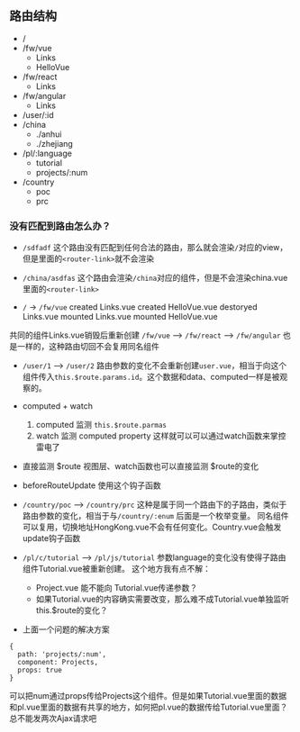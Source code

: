 ## 路由结构
- /
- /fw/vue
  - Links
  - HelloVue
- /fw/react
  - Links
- /fw/angular
  - Links
- /user/:id
- /china
  - ./anhui
  - ./zhejiang
- /pl/:language
  - tutorial
  - projects/:num
- /country
  - poc
  - prc

### 没有匹配到路由怎么办？
- `/sdfadf` 这个路由没有匹配到任何合法的路由，那么就会渲染`/`对应的view，但是里面的`<router-link>`就不会渲染

- `/china/asdfas` 这个路由会渲染`/china`对应的组件，但是不会渲染china.vue里面的`<router-link>`

- `/` -> `/fw/vue` 
created Links.vue
created HelloVue.vue
destoryed Links.vue
mounted Links.vue
mounted HelloVue.vue

共同的组件Links.vue销毁后重新创建
`/fw/vue` --> `/fw/react`  --> `/fw/angular` 也是一样的，这种路由切回不会复用同名组件

- `/user/1` --> `/user/2`
路由参数的变化不会重新创建`user.vue`，相当于向这个组件传入`this.$route.params.id`。这个数据和data、computed一样是被观察的。
- computed + watch
  1. computed 监测 `this.$route.parmas`
  2. watch 监测 computed property
    这样就可以可以通过watch函数来掌控雷电了

- 直接监测 $route
  视图层、watch函数也可以直接监测 $route的变化

- beforeRouteUpdate
    使用这个钩子函数

- `/country/poc` --> `/country/prc`
这种是属于同一个路由下的子路由，类似于路由参数的变化，相当于与`/country/:enum` 后面是一个枚举变量。 同名组件可以复用，切换地址HongKong.vue不会有任何变化。Country.vue会触发update钩子函数

- `/pl/c/tutorial` --> `/pl/js/tutorial`
参数language的变化没有使得子路由组件Tutorial.vue被重新创建。
这个地方我有点不解：
  - Project.vue 能不能向 Tutorial.vue传递参数？
  - 如果Tutorial.vue的内容确实需要改变，那么难不成Tutorial.vue单独监听this.$route的变化？

- 上面一个问题的解决方案
```
{
  path: 'projects/:num',
  component: Projects,
  props: true
}
```
可以把num通过props传给Projects这个组件。但是如果Tutorial.vue里面的数据和pl.vue里面的数据有共享的地方，如何把pl.vue的数据传给Tutorial.vue里面？总不能发两次Ajax请求吧
